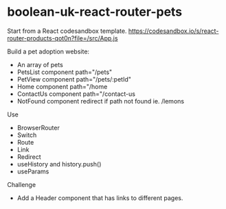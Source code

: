 # boolean-uk-react-router-pets

Start from a React codesandbox template.
https://codesandbox.io/s/react-router-products-qot0n?file=/src/App.js

Build a pet adoption website:

- An array of pets
- PetsList component path="/pets"
- PetView component path="/pets/:petId"
- Home component path="/home
- ContactUs component path="/contact-us
- NotFound component redirect if path not found ie. /lemons

Use
- BrowserRouter
- Switch
- Route
- Link
- Redirect
- useHistory and history.push()
- useParams

Challenge
- Add a Header component that has links to different pages.

